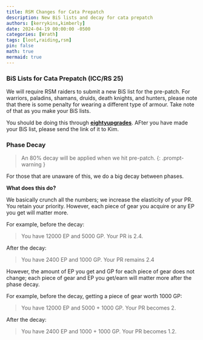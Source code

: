```yaml
---
title: RSM Changes for Cata Prepatch
description: New BiS lists and decay for cata prepatch
authors: [kerrykins,kimberly]
date: 2024-04-19 00:00:00 -0500
categories: [Wrath]
tags: [loot,raiding,rsm]
pin: false
math: true
mermaid: true
---
```


### BiS Lists for Cata Prepatch (ICC/RS 25)

We will require RSM raiders to submit a new BiS list for the pre-patch. For warriors, paladins, shamans, druids, death knights, and hunters, please note that there is some penalty for wearing a different type of armour. Take note of that as you make your BiS lists. 

You should be doing this through **[eightyupgrades](https://eightyupgrades.com/)**. AFter you have made your BiS list, please send the link of it to Kim. 


### Phase Decay

> An 80% decay will be applied when we hit pre-patch. 
{: .prompt-warning }

For those that are unaware of this, we do a big decay between phases. 

**What does this do?**

We basically crunch all the numbers; we increase the elasticity of your PR. You retain your priority. However, each piece of gear you acquire or any EP you get will matter more. 

For example, before the decay:
>  You have 12000 EP and 5000 GP. Your PR is 2.4. 

After the decay:
> You have 2400 EP and 1000 GP. Your PR remains 2.4

However, the amount of EP you get and GP for each piece of gear does not change; each piece of gear and EP you get/earn will matter more after the phase decay. 

For example, before the decay, getting a piece of gear worth 1000 GP:
> You have 12000 EP and 5000 + 1000 GP. Your PR becomes 2. 

After the decay:
> You have 2400 EP and 1000 + 1000 GP. Your PR becomes 1.2. 